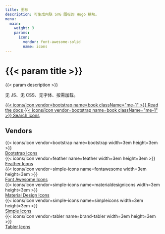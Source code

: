 ```yaml
---
title: 图标
description: 可生成内联 SVG 图标的 Hugo 模块。
menu:
  main:
    weight: 3
    params:
      icon:
        vendor: font-awesome-solid
        name: icons
---
```


<div class="px-4 pt-5 my-5 text-center border-bottom">
  <h1 class="display-4 fw-bold mb-4">{{< param title >}}</h1>
  <div class="col-lg-6 mx-auto">
    <p class="lead">{{< param description >}}</p>
    <p class="lead mb-4">无 JS、无 CSS、无字体、按需加载。</p>
    <div class="d-grid gap-2 d-sm-flex justify-content-sm-center mb-5">
      <a role="button" class="btn btn-primary btn-lg px-4 me-sm-3" href="{{< ref path=`docs/icons` lang=en >}}">
        {{< icons/icon vendor=bootstrap name=book className="me-1" >}}
        Read the docs
      </a>
      <a role="button" class="btn btn-outline-success btn-lg px-4" href="#icons-panel">
        {{< icons/icon vendor=bootstrap name=book className="me-1" >}}
        Search icons
      </a>
    </div>
  </div>
</div>

<h2 class="text-center mb-5">Vendors</h2>

<div class="row row-cols-2 row-cols-sm-3 mb-4">
  <div class="col d-flex flex-column align-items-center mb-5">
    <div class="p-4 py-5 bg-body-tertiary mb-3 w-100 text-center">{{< icons/icon vendor=bootstrap name=bootstrap width=3em height=3em >}}</div>
    <div>
      <a href="{{< ref path=`docs/icons#icons-vendors` lang=en >}}">Bootstrap Icons</a>
    </div>
  </div>
  <div class="col d-flex flex-column align-items-center mb-5">
    <div class="p-4 py-5 bg-body-tertiary mb-3 w-100 text-center">{{< icons/icon vendor=feather name=feather width=3em height=3em >}}</div>
    <div>
      <a href="{{< ref path=`docs/icons#icons-vendors` lang=en >}}">Feather Icons</a>
    </div>
  </div>
  <div class="col d-flex flex-column align-items-center mb-5">
    <div class="p-4 py-5 bg-body-tertiary mb-3 w-100 text-center">{{< icons/icon vendor=simple-icons name=fontawesome width=3em height=3em >}}</div>
    <div>
      <a href="{{< ref path=`docs/icons#icons-vendors` lang=en >}}">Font Awesome Icons</a>
    </div>
  </div>
  <div class="col d-flex flex-column align-items-center mb-5">
    <div class="p-4 py-5 bg-body-tertiary mb-3 w-100 text-center">{{< icons/icon vendor=simple-icons name=materialdesignicons width=3em height=3em >}}</div>
    <div>
      <a href="{{< ref path=`docs/icons#icons-vendors` lang=en >}}">Material Design Icons</a>
    </div>
  </div>
  <div class="col d-flex flex-column align-items-center mb-5">
    <div class="p-4 py-5 bg-body-tertiary mb-3 w-100 text-center">{{< icons/icon vendor=simple-icons name=simpleicons width=3em height=3em >}}</div>
    <div>
      <a href="{{< ref path=`docs/icons#icons-vendors` lang=en >}}">Simple Icons</a>
    </div>
  </div>
  <div class="col d-flex flex-column align-items-center mb-5">
    <div class="p-4 py-5 bg-body-tertiary mb-3 w-100 text-center">{{< icons/icon vendor=tabler name=brand-tabler width=3em height=3em >}}</div>
    <div>
      <a href="{{< ref path=`docs/icons#icons-vendors` lang=en >}}">Tabler Icons</a>
    </div>
  </div>
</div>
